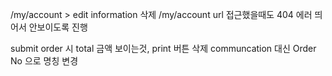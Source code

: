 /my/account > edit information 삭제 
/my/account url 접근했을때도 404 에러 띄어서 안보이도록 진행

submit order 시 total 금액 보이는것, print 버튼 삭제
communcation 대신 Order No 으로 명칭 변경

